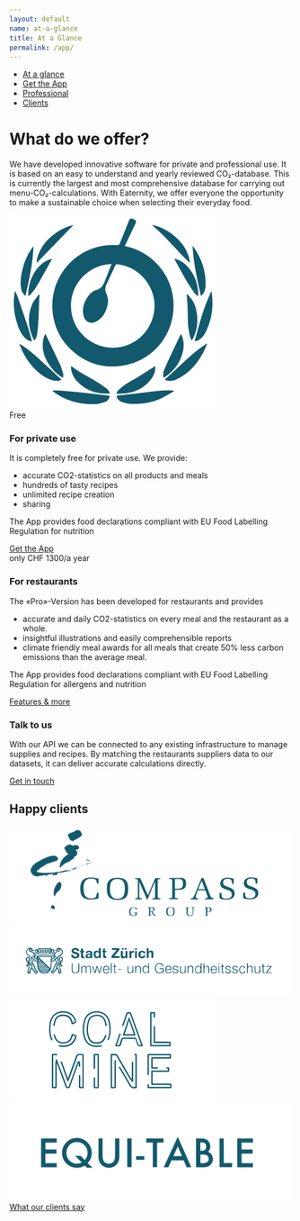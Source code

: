 ```yaml
---
layout: default
name: at-a-glance
title: At a Glance
permalink: /app/
---
```


<div class="container hidden-xs">
  <div class="row">
    <div class="col-xs-12 text-center">
      <ul class="subNavigation">
        <a href="/app"><li class="current">At a glance</li></a>
        <a href="/app/get-the-app"><li>Get the App</li></a>
        <a href="/app/professional"><li>Professional</li></a>
        <a href="/app/clients"><li>Clients</li></a>
      </ul>
    </div>
  </div>
</div>

<div class="container">
  <div class="row push-top push-bottom verticalAlign">
    <div class="col-xs-12 col-sm-offset-1 col-sm-7">
      <div>
        <h1>What do we offer?</h1>
        <p>We have developed innovative software for private and professional use. It is based on an easy to understand and yearly reviewed CO₂-database. This is currently the largest and most comprehensive database for carrying out menu-CO₂-calculations. With Eaternity, we offer everyone the opportunity to make a sustainable choice when selecting their everyday food.</p>
      </div>
    </div>
    <div class="col-xs-offset-4 col-xs-4 col-sm-offset-1 col-sm-2 xs-push-top">
      <img class="responsive" src="/img/at-a-glance/eaternity-icon.svg">
    </div>
  </div>

  <div class="row big-push-bottom md-verticalAlign">
    <div class="col-xs-12 col-md-4">
      <div>
        <div class="teaserBoxtitle bgLightBlue">
          Free
        </div>
        <div class="teaserBox bgLightGrey">
          <h3>For private use</h3>
          <p>It is completely free for private use. We provide:</p>
          <ul class="small-push-bottom">
            <li>accurate CO2-statistics on all products and meals</li>
            <li>hundreds of tasty recipes</li>
            <li>unlimited recipe creation</li>
            <li>sharing</li>
          </ul>
          <p>The App provides food declarations compliant with EU Food Labelling Regulation for nutrition</p>
          <a href="/app/get-the-app" class="button">Get the App <i class="fa fa-angle-right fa-lg"></i></a>
        </div>
      </div>
    </div>
    <div class="col-xs-12 col-md-4 sm-push-top">
      <div>
        <div class="teaserBoxtitle bgProfessionalHeader">
          only CHF 1300/a year
        </div>
        <div class="teaserBox bgProfessionalBox">
          <h3>For restaurants</h3>
          <p>The «Pro»-Version has been developed for restaurants and provides</p>
          <ul class="small-push-bottom">
            <li>accurate and daily CO2-statistics on every meal and the restaurant as a whole.</li>
            <li>insightful illustrations and easily comprehensible reports</li>
            <li>climate friendly meal awards for all meals that create 50% less carbon emissions than the average meal.</li>
          </ul>
          <p>The App provides food declarations compliant with EU Food Labelling Regulation for allergens and nutrition</p>
          <a href="/app/professional" class="button">Features & more <i class="fa fa-angle-right fa-lg"></i></a>
        </div>
      </div>
    </div>
    <div class="col-xs-12 col-md-4 sm-push-top">
      <div>
        <div class="teaserBox bgLightGrey">
          <h3>Talk to us</h3>
          <p>With our API we can be connected to any existing infrastructure to manage supplies and recipes. By matching the restaurants suppliers data to our datasets, it can deliver accurate calculations directly.</p>
          <a href="/contact" class="button">Get in touch <i class="fa fa-angle-right fa-lg"></i></a>
        </div>
      </div>
    </div>
  </div>
</div>

<div class="window" style="background-image: url('/img/at-a-glance/ataglance-parallax.jpg')"></div>

<div class="container">
  <div class="row big-push-top small-push-bottom">
    <div class="col-xs-12 text-center">
      <h2>Happy clients</h2>
    </div>
  </div>

  <div class="row push-bottom">
    <div class="col-xs-offset-2 col-xs-8 col-sm-offset-0 col-sm-3 text-center">
      <img class="responsive" src="/img/at-a-glance/logo-compass.svg">
    </div>
    <div class="col-xs-offset-2 col-xs-8 col-sm-offset-0 col-sm-4 text-center xs-push-top">
      <img class="responsive" src="/img/at-a-glance/logo-stadt-zurich.svg">
    </div>
    <div class="col-xs-offset-2 col-xs-8 col-sm-offset-0 col-sm-2 text-center xs-push-top">
      <img class="responsive" src="/img/at-a-glance/logo-coalmine.svg">
    </div>
    <div class="col-xs-offset-2 col-xs-8 col-sm-offset-0 col-sm-3 text-center xs-push-top">
      <img class="responsive" src="/img/at-a-glance/logo-equitable.svg">
    </div>
  </div>

  <div class="row push-bottom">
    <div class="col-xs-12 text-center">
      <a href="/app/clients" class="button">What our clients say<i class="fa fa-angle-right fa-lg"></i></a>
    </div>
  </div>

</div>


<script src="https://ajax.googleapis.com/ajax/libs/jquery/1.11.3/jquery.min.js"></script>
<script src="/js/jquery.magnific-popup.min.js"></script>
<script src="/js/bootstrap.min.js"></script>
<script src="/js/icheck.min.js"></script>
<script src="/js/script.js"></script>
